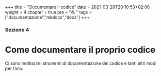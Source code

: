 +++
title = "Documentare il codice"
date = 2021-03-28T20:10:53+02:00
weight = 4
chapter = true
pre = "<b>4. </b>"
tags = ["documentazione","mkdocs","docs"]
+++

### Sezione 4

# Come documentare il proprio codice

Ci sono moltissimi strumenti di documentazione del codice e tanti altri modi per farlo.